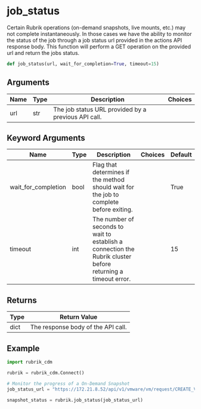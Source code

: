 # job_status

Certain Rubrik operations (on-demand snapshots, live mounts, etc.) may not complete instantaneously. In those cases we have the ability to monitor the status of the job through a job status url provided in the actions API response body. This function will perform a GET operation on the provided url and return the jobs status.
```py
def job_status(url, wait_for_completion=True, timeout=15)
```

## Arguments
| Name        | Type | Description                                                                 | Choices |
|-------------|------|-----------------------------------------------------------------------------|---------|
| url  | str  | The job status URL provided by a previous API call. |         |
## Keyword Arguments
| Name        | Type | Description                                                                 | Choices | Default |
|-------------|------|-----------------------------------------------------------------------------|---------|---------|
| wait_for_completion  | bool  | Flag that determines if the method should wait for the job to complete before exiting.  |         |    True     |
| timeout  | int  | The number of seconds to wait to establish a connection the Rubrik cluster before returning a timeout error.  |         |    15     |

## Returns
| Type | Return Value                                                                                   |
|------|-----------------------------------------------------------------------------------------------|
| dict  | The response body of the API call. |
## Example
```py
import rubrik_cdm

rubrik = rubrik_cdm.Connect()

# Monitor the progress of a On-Demand Snapshot
job_status_url = "https://172.21.8.52/api/v1/vmware/vm/request/CREATE_VMWARE_SNAPSHOT_fase1f32-3872-2982-a68c-6fe145982f48-vm-5008_f7c393f3-383-4b44-920-8cde7a9ae2bd:::0"

snapshot_status = rubrik.job_status(job_status_url)
```